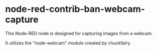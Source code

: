 # node-red-contrib-ban-webcam-capture

This Node-RED node is designed for capturing images from a webcam.

It utilizes the "node-webcam" module created by chuckfairy.
